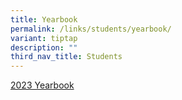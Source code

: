 ```yaml
---
title: Yearbook
permalink: /links/students/yearbook/
variant: tiptap
description: ""
third_nav_title: Students
---
```

<p><a href="https://online.flippingbook.com/view/815800918/" rel="noopener noreferrer nofollow" target="_blank">2023 Yearbook</a></p>